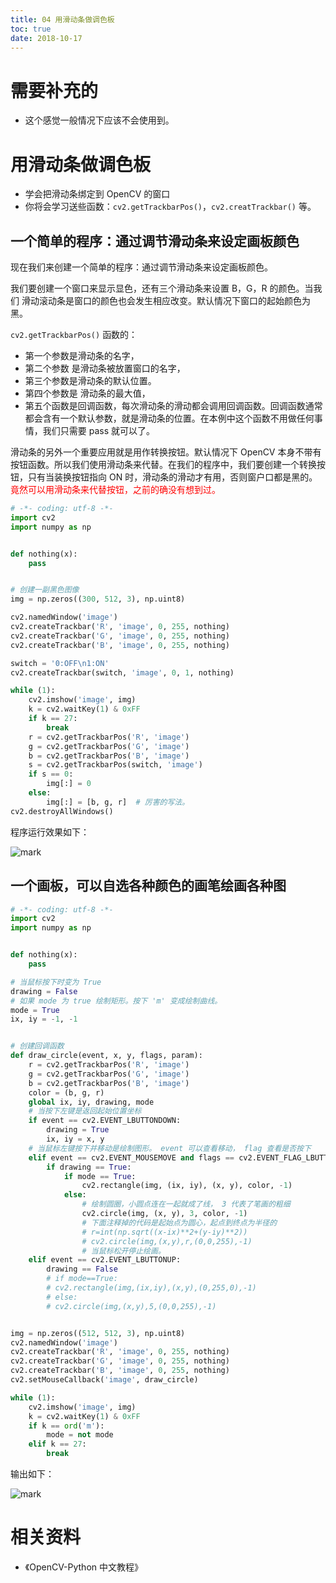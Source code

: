 ```yaml
---
title: 04 用滑动条做调色板
toc: true
date: 2018-10-17
---
```

# 需要补充的

- 这个感觉一般情况下应该不会使用到。


# 用滑动条做调色板

- 学会把滑动条绑定到 OpenCV 的窗口
- 你将会学习送些函数：`cv2.getTrackbarPos()`，`cv2.creatTrackbar()` 等。

## 一个简单的程序：通过调节滑动条来设定画板颜色

现在我们来创建一个简单的程序：通过调节滑动条来设定画板颜色。

我们要创建一个窗口来显示显色，还有三个滑动条来设置 B，G，R 的颜色。当我们 滑动滚动条是窗口的颜色也会发生相应改变。默认情况下窗口的起始颜色为黑。

`cv2.getTrackbarPos()` 函数的：

- 第一个参数是滑动条的名字，
- 第二个参数 是滑动条被放置窗口的名字，
- 第三个参数是滑动条的默认位置。
- 第四个参数是 滑动条的最大值，
- 第五个函数是回调函数，每次滑动条的滑动都会调用回调函数。回调函数通常都会含有一个默认参数，就是滑动条的位置。在本例中这个函数不用做任何事情，我们只需要 pass 就可以了。

滑动条的另外一个重要应用就是用作转换按钮。默认情况下 OpenCV 本身不带有按钮函数。所以我们使用滑动条来代替。在我们的程序中，我们要创建一个转换按钮，只有当装换按钮指向 ON 时，滑动条的滑动才有用，否则窗户口都是黑的。<span style="color:red;">竟然可以用滑动条来代替按钮，之前的确没有想到过。</span>


```python
# -*- coding: utf-8 -*-
import cv2
import numpy as np


def nothing(x):
    pass


# 创建一副黑色图像
img = np.zeros((300, 512, 3), np.uint8)

cv2.namedWindow('image')
cv2.createTrackbar('R', 'image', 0, 255, nothing)
cv2.createTrackbar('G', 'image', 0, 255, nothing)
cv2.createTrackbar('B', 'image', 0, 255, nothing)

switch = '0:OFF\n1:ON'
cv2.createTrackbar(switch, 'image', 0, 1, nothing)

while (1):
    cv2.imshow('image', img)
    k = cv2.waitKey(1) & 0xFF
    if k == 27:
        break
    r = cv2.getTrackbarPos('R', 'image')
    g = cv2.getTrackbarPos('G', 'image')
    b = cv2.getTrackbarPos('B', 'image')
    s = cv2.getTrackbarPos(switch, 'image')
    if s == 0:
        img[:] = 0
    else:
        img[:] = [b, g, r]  # 厉害的写法。
cv2.destroyAllWindows()

```


程序运行效果如下：


![mark](http://pacdb2bfr.bkt.clouddn.com/blog/image/181017/B2IbLmBCGe.png?imageslim)

## 一个画板，可以自选各种颜色的画笔绘画各种图

```python
# -*- coding: utf-8 -*-
import cv2
import numpy as np


def nothing(x):
    pass

# 当鼠标按下时变为 True
drawing = False
# 如果 mode 为 true 绘制矩形。按下 'm' 变成绘制曲线。
mode = True
ix, iy = -1, -1


# 创建回调函数
def draw_circle(event, x, y, flags, param):
    r = cv2.getTrackbarPos('R', 'image')
    g = cv2.getTrackbarPos('G', 'image')
    b = cv2.getTrackbarPos('B', 'image')
    color = (b, g, r)
    global ix, iy, drawing, mode
    # 当按下左键是返回起始位置坐标
    if event == cv2.EVENT_LBUTTONDOWN:
        drawing = True
        ix, iy = x, y
    # 当鼠标左键按下并移动是绘制图形。 event 可以查看移动， flag 查看是否按下
    elif event == cv2.EVENT_MOUSEMOVE and flags == cv2.EVENT_FLAG_LBUTTON:
        if drawing == True:
            if mode == True:
                cv2.rectangle(img, (ix, iy), (x, y), color, -1)
            else:
                # 绘制圆圈，小圆点连在一起就成了线， 3 代表了笔画的粗细
                cv2.circle(img, (x, y), 3, color, -1)
                # 下面注释掉的代码是起始点为圆心，起点到终点为半径的
                # r=int(np.sqrt((x-ix)**2+(y-iy)**2))
                # cv2.circle(img,(x,y),r,(0,0,255),-1)
                # 当鼠标松开停止绘画。
    elif event == cv2.EVENT_LBUTTONUP:
        drawing == False
        # if mode==True:
        # cv2.rectangle(img,(ix,iy),(x,y),(0,255,0),-1)
        # else:
        # cv2.circle(img,(x,y),5,(0,0,255),-1)


img = np.zeros((512, 512, 3), np.uint8)
cv2.namedWindow('image')
cv2.createTrackbar('R', 'image', 0, 255, nothing)
cv2.createTrackbar('G', 'image', 0, 255, nothing)
cv2.createTrackbar('B', 'image', 0, 255, nothing)
cv2.setMouseCallback('image', draw_circle)

while (1):
    cv2.imshow('image', img)
    k = cv2.waitKey(1) & 0xFF
    if k == ord('m'):
        mode = not mode
    elif k == 27:
        break

```

输出如下：

![mark](http://pacdb2bfr.bkt.clouddn.com/blog/image/181017/IgB4ccc4jC.png?imageslim)







# 相关资料

- 《OpenCV-Python 中文教程》
